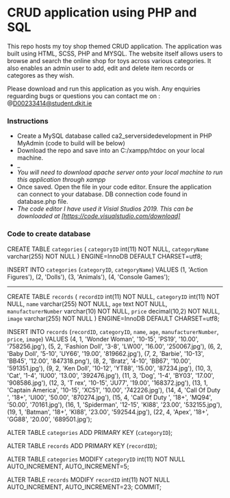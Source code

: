 # CRUD application using PHP and SQL
This repo hosts my toy shop themed CRUD application. The application was built using HTML, SCSS, PHP and MYSQL. The website itself allows users to browse and search the online shop for toys across various categories. It also enables an admin user to add, edit and delete item records or categores as they wish.

Please download and run this application as you wish. Any enquiries reguarding bugs or questions you can contact me on
: @D00233414@student.dkit.ie
### Instructions
* Create a MySQL database called ca2_serversidedevelopment in PHP MyAdmin (code to build will be below)
* Download the repo and save into an C:/xampp/htdoc on your local machine. 
*  _
* *You will need to download apache server onto your local machine to run this application through xampp*
* Once saved. Open the file in your code editor. Ensure the application can connect to your database. DB connection code found in database.php file.
* *The code editor I have used it Visial Studios 2019. This can be downloaded at [https://code.visualstudio.com/download]*

### Code to create database

CREATE TABLE `categories` (
  `categoryID` int(11) NOT NULL,
  `categoryName` varchar(255) NOT NULL
) ENGINE=InnoDB DEFAULT CHARSET=utf8;


INSERT INTO `categories` (`categoryID`, `categoryName`) VALUES
(1, 'Action Figures'),
(2, 'Dolls'),
(3, 'Animals'),
(4, 'Console Games');

-- --------------------------------------------------------

CREATE TABLE `records` (
  `recordID` int(11) NOT NULL,
  `categoryID` int(11) NOT NULL,
  `name` varchar(255) NOT NULL,
  `age` text NOT NULL,
  `manufacturerNumber` varchar(10) NOT NULL,
  `price` decimal(10,2) NOT NULL,
  `image` varchar(255) NOT NULL
) ENGINE=InnoDB DEFAULT CHARSET=utf8;

INSERT INTO `records` (`recordID`, `categoryID`, `name`, `age`, `manufacturerNumber`, `price`, `image`) VALUES
(4, 1, 'Wonder Woman', '10-15', 'PS19', '10.00', '758256.jpg'),
(5, 2, 'Fashion Doll', '3-8', 'LW00', '16.00', '250067.jpg'),
(6, 2, 'Baby Doll', '5-10', 'UY66', '19.00', '819662.jpg'),
(7, 2, 'Barbie', '10-13', 'BB45', '12.00', '847318.png'),
(8, 2, 'Bratz', '4-10', 'BB67', '10.00', '591351.jpg'),
(9, 2, 'Ken Doll', '10-12', 'YT88', '15.00', '87234.jpg'),
(10, 3, 'Cat', '1-4', 'IU00', '13.00', '392476.jpg'),
(11, 3, 'Dog', '1-4', 'BY03', '17.00', '908586.jpg'),
(12, 3, 'T rex', '10-15', 'JU77', '19.00', '168372.jpg'),
(13, 1, 'Captain America', '10-15', 'XC51', '10.00', '742226.jpg'),
(14, 4, 'Call Of Duty ', '18+', 'UI00', '50.00', '870274.jpg'),
(15, 4, 'Call Of Duty ', '18+', 'MQ94', '50.00', '70161.jpg'),
(16, 1, 'Spiderman', '12-15', 'KI88', '23.00', '532155.jpg'),
(19, 1, 'Batman', '18+', 'KI88', '23.00', '592544.jpg'),
(22, 4, 'Apex', '18+', 'GG88', '20.00', '689501.jpg');


ALTER TABLE `categories`
  ADD PRIMARY KEY (`categoryID`);

ALTER TABLE `records`
  ADD PRIMARY KEY (`recordID`);

ALTER TABLE `categories`
  MODIFY `categoryID` int(11) NOT NULL AUTO_INCREMENT, AUTO_INCREMENT=5;

ALTER TABLE `records`
  MODIFY `recordID` int(11) NOT NULL AUTO_INCREMENT, AUTO_INCREMENT=23;
COMMIT;


### 
